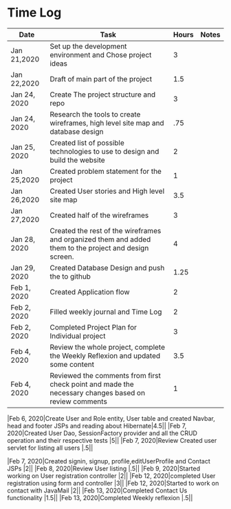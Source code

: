 # Time Log

| Date | Task | Hours | Notes|
|------|------|-------|------|
|Jan 21,2020| Set up the development environment and Chose project ideas  | 3 |
|Jan 22,2020|Draft of main part of the project | 1.5 |
|Jan 24, 2020|Create The project structure and repo| 3||
|Jan 24, 2020|Research the tools to create wireframes, high level site map and database design|.75||
|Jan 25, 2020|Created list of possible technologies to use to design and build the website |2|
|Jan 25,2020 |Created problem statement for the project| 1 |
|Jan 26,2020|Created User stories and High level site map| 3.5 |
|Jan 27,2020|Created half of the wireframes| 3 |
|Jan 28, 2020|Created the rest of the wireframes and organized them and added them to the project and design screen.| 4||
|Jan 29, 2020|Created Database Design and push the to github|1.25||
|Feb 1, 2020|Created Application flow|2||
|Feb 2, 2020 |Filled weekly journal and Time Log|2||
|Feb 2, 2020|Completed Project Plan for Individual project|3||
|Feb 4, 2020|Review the whole project, complete the Weekly Reflexion and updated some content|3.5||
|Feb 4, 2020|Reviewed the comments from first check point and made the necessary changes based on review comments|1||

|Feb 6, 2020|Create User and Role entity, User table and created Navbar, head and footer JSPs and reading about Hibernate|4.5||
|Feb 7, 2020|Created User Dao, SessionFactory provider and all the CRUD operation and their respective tests |5||
|Feb 7, 2020|Review Created user servlet for listing all users |.5||

|Feb 7, 2020|Created signin, signup, profile,editUserProfile and Contact JSPs  |2||
|Feb 8, 2020|Review User listing |.5||
|Feb 9, 2020|Started working on User registration controller |2||
|Feb 12, 2020|completed User registration using form and controller |3||
|Feb 12, 2020|Started to work on contact with JavaMail |2||
|Feb 13, 2020|Completed Contact Us functionality |1.5||
|Feb 13, 2020|Completed Weekly reflexion |.5||






